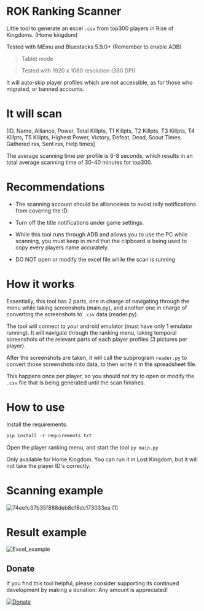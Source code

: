 # ROK Ranking Scanner
Little tool to generate an excel `.csv` from top300 players in Rise of Kingdoms. (Home kingdom)

Tested with MEmu and Bluestacks 5.9.0+ (Remember to enable ADB)

> Tablet mode

> Tested with 1920 x 1080 resolution (360 DPI)

It will auto-skip player profiles which are not accessible, as for those who migrated, or banned accounts.

# It will scan

[ID, Name, Alliance, Power, Total Killpts, T1 Killpts, T2 Killpts, T3 Killpts, T4 Killpts, T5 Killpts, Highest Power, Victory, Defeat, Dead, Scout Times, Gathered rss, Sent rss, Help times]

The average scanning time per profile is 6-8 seconds, which results in an total average scanning time of 30-40 minutes for top300.

# Recommendations

- The scanning account should be allianceless to avoid rally notifications from covering the ID.

- Turn off the title notifications under game settings.

- While this tool runs through ADB and allows you to use the PC while scanning, you must keep in mind that the clipboard is being used to copy every players name accurately.

- DO NOT open or modify the excel file while the scan is running

# How it works

Essentially, this tool has 2 parts, one in charge of navigating through the menu while taking screenshots (main.py), and another one in charge of converting the screenshots to `.csv` data (reader.py).

The tool will connect to your android emulator (must have only 1 emulator running). It will navigate through the ranking menu, taking temporal screenshots of the relevant parts of each player profiles (3 pictures per player).

After the screenshots are taken, it will call the subprogram `reader.py` to convert those screenshots into data, to then write it in the spreadsheet file.

This happens once per player, so you should not try to open or modify the `.csv` file that is being generated until the scan finishes.

# How to use

Install the requirements:
```python
pip install -r requirements.txt
```

Open the player ranking menu, and start the tool `py main.py`

Only available for Home Kingdom. You can run it in Lost Kingdom, but it will not take the player ID's correctly.

# Scanning example

![74eefc37b35f888deb8cf8dc173033ea (1)](https://user-images.githubusercontent.com/36737950/204095306-be7e079f-2415-48fe-90f6-9c2c2ba6df53.gif)

# Result example

![Excel_example](https://i.gyazo.com/47cf014201bb6a20b0a86c3841189a29.png)

## Donate

If you find this tool helpful, please consider supporting its continued development by making a donation. Any amount is appreciated!

[![Donate](https://img.shields.io/badge/Donate-PayPal-green.svg)](https://www.paypal.com/paypalme/mrbraveras)
